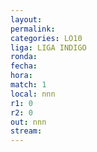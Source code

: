 ```yaml
---
layout: 
permalink: 
categories: LO10
liga: LIGA INDIGO
ronda: 
fecha: 
hora: 
match: 1
local: nnn
r1: 0
r2: 0
out: nnn
stream:
---
```

